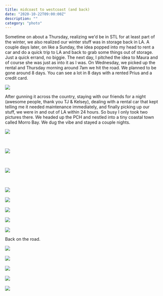 ```yaml
---
title: midcoast to westcoast (and back)
date: "2020-10-22T09:00:00Z"
description: ""
category: "photo"
---
```


Sometime on about a Thursday, realizing we'd be in STL for at least part of the winter, we also realized our winter stuff was in storage back in LA. A couple days later, on like a Sunday, the idea popped into my head to rent a car and do a quick trip to LA and back to grab some things out of storage. Just a quick errand, no biggie. The next day, I pitched the idea to Maura and of course she was just as into it as I was. On Wednesday, we picked up the rental and Thursday morning around 7am we hit the road. We planned to be gone around 8 days. You can see a lot in 8 days with a rented Prius and a credit card.

![ ](https://drive.google.com/uc?id=13mdOozRa8lp1Ee53T9z53De3j0f5tv-a)

After gunning it across the country, staying with our friends for a night (awesome people, thank you TJ & Kelsey), dealing with a rental car that kept telling me it needed maintenance immediately, and finally picking up our stuff, we were in and out of LA within 24 hours. So busy I only took two pictures there. We headed up the PCH and nestled into a tiny coastal town called Morro Bay. We dug the vibe and stayed a couple nights.

![ ](https://drive.google.com/uc?id=1D7FIyu5QNkoGkhU-hwDC1Z7PEeYGDK9A)

<br><br>
![ ](https://drive.google.com/uc?id=1MmIhMV-HWQG5B4mcLrHb3dCqxJgfPjbF)

<br><br>
![ ](https://drive.google.com/uc?id=1zW2ZUBRCzD8d1h4GsxC7CQ0huYDTXkoE)

<br><br>
![ ](https://drive.google.com/uc?id=1zrVuTRKQI_PP-DZMOTxpuOQcK-qhpVcp)
<br><br>
![ ](https://drive.google.com/uc?id=1Fvc0QqHGDR72_PSABf4CeWs_lkWNSaKB)
<br><br>
![ ](https://drive.google.com/uc?id=1L0WYW1bJqRD5saxhEjjplpcUTna0jGc3)
<br><br>
![ ](https://drive.google.com/uc?id=1sMdRPeFcX6420WMK_88XI4FsWWgGjmUM)
<br><br>
![ ](https://drive.google.com/uc?id=1nuGEp9F4PvNWaBXPZKhxNlqTJRzqDYuF)

Back on the road.

![ ](https://drive.google.com/uc?id=1rHTM57qpWW5mdmojiynAF1yJDA_fy03K)
<br><br>
![ ](https://drive.google.com/uc?id=1IMEKC-lYgD4Oj40G4j0K_UeH0t6QgnUJ)
<br><br>
![ ](https://drive.google.com/uc?id=1lUGbLzDu8vbo9CXIL5ERHmZQrLLg4RmJ)
<br><br>
![ ](https://drive.google.com/uc?id=1CeUBj-3_9CZiC3Sh6Skd51Sdc7mKTQfy)
<br><br>
![ ](https://drive.google.com/uc?id=1kftq6r_T_mP2BHUEpNFVARqh5txhrq8c/)
